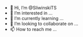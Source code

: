 - 👋 Hi, I’m @SliwinskiTS
- 👀 I’m interested in ...
- 🌱 I’m currently learning ...
- 💞️ I’m looking to collaborate on ...
- 📫 How to reach me ...

<!---
SliwinskiTS/SliwinskiTS is a ✨ special ✨ repository because its `README.md` (this file) appears on your GitHub profile.
You can click the Preview link to take a look at your changes.
--->
